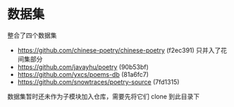 # 数据集

整合了四个数据集

- https://github.com/chinese-poetry/chinese-poetry (f2ec391) 只并入了花间集部分
- https://github.com/javayhu/poetry (90b53bf)
- https://github.com/yxcs/poems-db (81a6fc7)
- https://github.com/snowtraces/poetry-source (7fd1315)

数据集暂时还未作为子模块加入仓库，需要先将它们 clone 到此目录下

